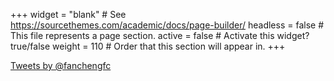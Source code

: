+++
widget = "blank"  # See https://sourcethemes.com/academic/docs/page-builder/
headless = false  # This file represents a page section.
active = false  # Activate this widget? true/false
weight = 110  # Order that this section will appear in.
+++

<a class="twitter-timeline" data-height="400" href="https://twitter.com/fanchengfc?ref_src=twsrc%5Etfw">Tweets by @fanchengfc</a> <script async src="https://platform.twitter.com/widgets.js" charset="utf-8"></script>
